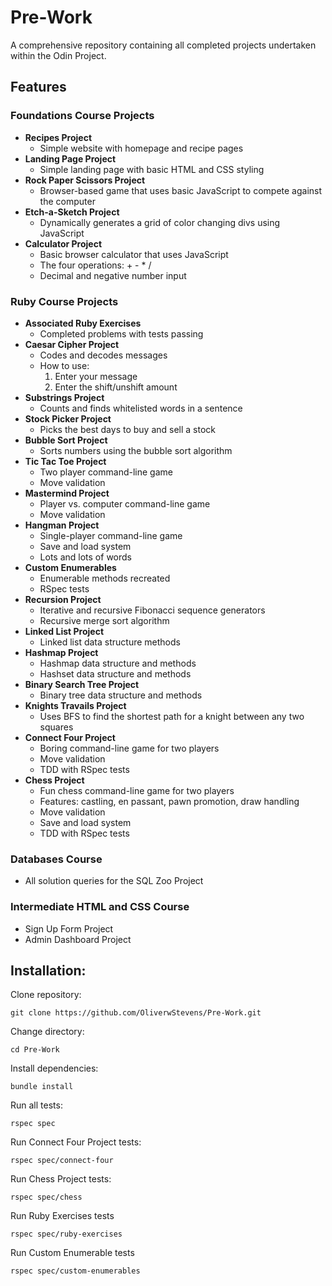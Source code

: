 # Pre-Work

A comprehensive repository containing all completed projects undertaken within the Odin Project.

## Features

### Foundations Course Projects

- **Recipes Project**
  - Simple website with homepage and recipe pages
- **Landing Page Project**
  - Simple landing page with basic HTML and CSS styling
- **Rock Paper Scissors Project**
  - Browser-based game that uses basic JavaScript to compete against the computer
- **Etch-a-Sketch Project**
  - Dynamically generates a grid of color changing divs using JavaScript
- **Calculator Project**
  - Basic browser calculator that uses JavaScript
  - The four operations: + - * /
  - Decimal and negative number input

### Ruby Course Projects

- **Associated Ruby Exercises**
  - Completed problems with tests passing
- **Caesar Cipher Project**
  - Codes and decodes messages
  - How to use:
    1. Enter your message
    2. Enter the shift/unshift amount
- **Substrings Project**
  - Counts and finds whitelisted words in a sentence
- **Stock Picker Project**
  - Picks the best days to buy and sell a stock
- **Bubble Sort Project**
  - Sorts numbers using the bubble sort algorithm
- **Tic Tac Toe Project**
  - Two player command-line game
  - Move validation
- **Mastermind Project**
  - Player vs. computer command-line game
  - Move validation
- **Hangman Project**
  - Single-player command-line game
  - Save and load system
  - Lots and lots of words
- **Custom Enumerables**
  - Enumerable methods recreated
  - RSpec tests
- **Recursion Project**
  - Iterative and recursive Fibonacci sequence generators
  - Recursive merge sort algorithm
- **Linked List Project**
  - Linked list data structure methods
- **Hashmap Project**
  - Hashmap data structure and methods
  - Hashset data structure and methods
- **Binary Search Tree Project**
  - Binary tree data structure and methods
- **Knights Travails Project**
  - Uses BFS to find the shortest path for a knight between any two squares
- **Connect Four Project**
  - Boring command-line game for two players
  - Move validation
  - TDD with RSpec tests
- **Chess Project**
  - Fun chess command-line game for two players
  - Features: castling, en passant, pawn promotion, draw handling
  - Move validation
  - Save and load system
  - TDD with RSpec tests

### Databases Course

- All solution queries for the SQL Zoo Project

### Intermediate HTML and CSS Course

- Sign Up Form Project
- Admin Dashboard Project

## Installation:

Clone repository: 

    git clone https://github.com/OliverwStevens/Pre-Work.git

Change directory:

    cd Pre-Work

Install dependencies:

    bundle install

Run all tests:

    rspec spec
Run Connect Four Project tests:

    rspec spec/connect-four
Run Chess Project tests:

    rspec spec/chess
Run Ruby Exercises tests

    rspec spec/ruby-exercises
Run Custom Enumerable tests
   
    rspec spec/custom-enumerables
